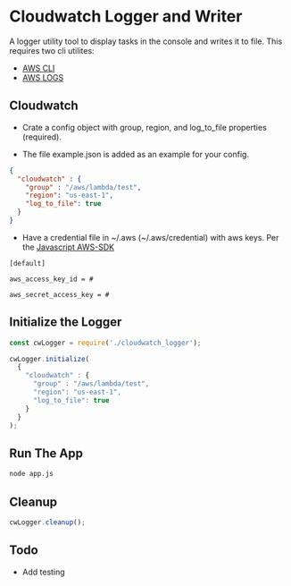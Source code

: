 # Cloudwatch Logger and Writer

A logger utility tool to display tasks in the console and writes it to file.  This requires two cli utilites:

- [AWS CLI](https://aws.amazon.com/cli)
- [AWS LOGS](https://github.com/jorgebastida/awslogs)

## Cloudwatch

- Crate a config object with group, region, and log_to_file properties (required).  

- The file example.json is added as an example for your config.

```json
{
  "cloudwatch" : {
    "group" : "/aws/lambda/test",
    "region": "us-east-1",
    "log_to_file": true
  }
}
```

- Have a credential file in ~/.aws (~/.aws/credential) with aws keys. Per the [Javascript AWS-SDK](http://docs.aws.amazon.com/AWSJavaScriptSDK/latest/AWS)

```
[default]

aws_access_key_id = #

aws_secret_access_key = #
```
## Initialize the Logger

```javascript
const cwLogger = require('./cloudwatch_logger');

cwLogger.initialize(
  {
    "cloudwatch" : {
      "group" : "/aws/lambda/test",
      "region": "us-east-1",
      "log_to_file": true
    }
  }
);
```

## Run The App

```bash
node app.js
```

## Cleanup

```javascript
cwLogger.cleanup();
```


## Todo

- Add testing
